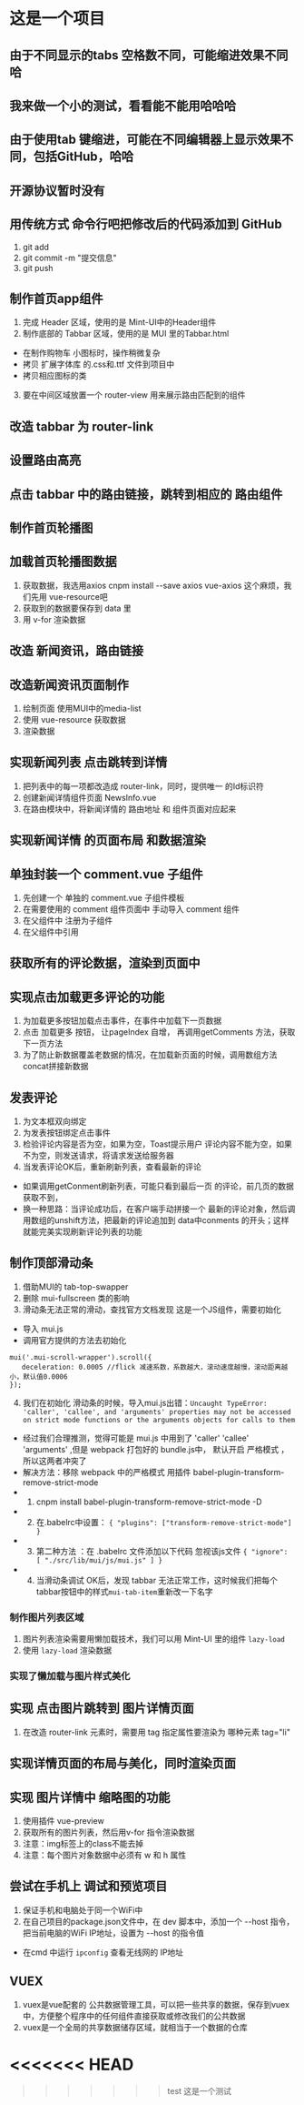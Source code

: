 # 这是一个项目

## 由于不同显示的tabs 空格数不同，可能缩进效果不同哈

## 我来做一个小的测试，看看能不能用哈哈哈

## 由于使用tab 键缩进，可能在不同编辑器上显示效果不同，包括GitHub，哈哈

## 开源协议暂时没有

## 用传统方式 命令行吧把修改后的代码添加到 GitHub
1. git add
2. git commit -m "提交信息"
3. git push

## 制作首页app组件
1. 完成 Header 区域，使用的是 Mint-UI中的Header组件
2. 制作底部的 Tabbar 区域，使用的是 MUI 里的Tabbar.html
 + 在制作购物车 小图标时，操作稍微复杂
 + 拷贝 扩展字体库 的.css和.ttf 文件到项目中
 + 拷贝相应图标的类
3. 要在中间区域放置一个 router-view 用来展示路由匹配到的组件

## 改造 tabbar 为 router-link

## 设置路由高亮

## 点击 tabbar 中的路由链接，跳转到相应的 路由组件

## 制作首页轮播图

## 加载首页轮播图数据
1. 获取数据，我选用axios  cnpm install --save axios vue-axios  这个麻烦，我们先用 vue-resource吧
2. 获取到的数据要保存到 data 里
3. 用 v-for 渲染数据

## 改造 新闻资讯，路由链接

## 改造新闻资讯页面制作
1. 绘制页面 使用MUI中的media-list
2. 使用 vue-resource 获取数据
3. 渲染数据

## 实现新闻列表 点击跳转到详情
1. 把列表中的每一项都改造成 router-link，同时，提供唯一 的Id标识符
2. 创建新闻详情组件页面 NewsInfo.vue
3. 在路由模块中，将新闻详情的 路由地址 和 组件页面对应起来

## 实现新闻详情 的页面布局 和数据渲染

## 单独封装一个 comment.vue 子组件
1. 先创建一个 单独的 comment.vue 子组件模板
2. 在需要使用的 comment 组件页面中 手动导入 comment 组件
3. 在父组件中 注册为子组件
4. 在父组件中引用

## 获取所有的评论数据，渲染到页面中

## 实现点击加载更多评论的功能
1. 为加载更多按钮加载点击事件，在事件中加载下一页数据
2. 点击 加载更多 按钮， 让pageIndex 自增， 再调用getComments 方法，获取下一页方法
3. 为了防止新数据覆盖老数据的情况，在加载新页面的时候，调用数组方法concat拼接新数据

## 发表评论
1. 为文本框双向绑定
2. 为发表按钮绑定点击事件
3. 检验评论内容是否为空，如果为空，Toast提示用户 评论内容不能为空，如果不为空，则发送请求，将请求发送给服务器
4. 当发表评论OK后，重新刷新列表，查看最新的评论
 + 如果调用getConment刷新列表，可能只看到最后一页 的评论，前几页的数据获取不到，
 + 换一种思路：当评论成功后，在客户端手动拼接一个 最新的评论对象，然后调用数组的unshift方法，把最新的评论追加到
   data中conments 的开头；这样就能完美实现刷新评论列表的功能

## 制作顶部滑动条
1. 借助MUI的 tab-top-swapper
2. 删除 mui-fullscreen 类的影响
3. 滑动条无法正常的滑动，查找官方文档发现 这是一个JS组件，需要初始化
 + 导入 mui.js
 + 调用官方提供的方法去初始化
 ```
 mui('.mui-scroll-wrapper').scroll({
	deceleration: 0.0005 //flick 减速系数，系数越大，滚动速度越慢，滚动距离越小，默认值0.0006
});
 ```
4. 我们在初始化 滑动条的时候，导入mui.js出错：`Uncaught TypeError: 'caller', 'callee', and 'arguments' properties may not be accessed on strict mode functions or the arguments objects for calls to them`
 + 经过我们合理推测，觉得可能是 mui.js 中用到了 'caller' 'callee' 'arguments' ,但是 webpack 打包好的 bundle.js中， 默认开启 严格模式 ，所以这两者冲突了
  + 解决方法：移除 webpack 中的严格模式   用插件 babel-plugin-transform-remove-strict-mode
   +  1. cnpm install babel-plugin-transform-remove-strict-mode -D
   +  2. 在.babelrc中设置：
      `{
        "plugins": ["transform-remove-strict-mode"]
      }`
   +  3. 第二种方法 ：在 .babelrc 文件添加以下代码 忽视该js文件 
      `{
        "ignore": [
          "./src/lib/mui/js/mui.js"
        ]
      }` 
   +  4. 当滑动条调试 OK后，发现 tabbar 无法正常工作，这时候我们把每个tabbar按钮中的样式`mui-tab-item`重新改一下名字

### 制作图片列表区域
1. 图片列表渲染需要用懒加载技术，我们可以用 Mint-UI 里的组件 `lazy-load`
2. 使用 `lazy-load` 渲染数据

### 实现了懒加载与图片样式美化

## 实现 点击图片跳转到 图片详情页面 
1. 在改造 router-link 元素时，需要用 tag 指定属性要渲染为 哪种元素  tag="li"

## 实现详情页面的布局与美化，同时渲染页面

## 实现 图片详情中 缩略图的功能
1. 使用插件 vue-preview 
2. 获取所有的图片列表，然后用v-for 指令渲染数据
3. 注意：img标签上的class不能去掉
4. 注意：每个图片对象数据中必须有 w 和 h 属性

## 尝试在手机上 调试和预览项目
1. 保证手机和电脑处于同一个WiFi中
2. 在自己项目的package.json文件中，在 dev 脚本中，添加一个 --host 指令，把当前电脑的WiFi IP地址，设置为 --host 的指令值
 + 在cmd 中运行 `ipconfig` 查看无线网的 IP地址

## VUEX
 1. vuex是vue配套的 公共数据管理工具，可以把一些共享的数据，保存到vuex中，方便整个程序中的任何组件直接获取或修改我们的公共数据
 2. vuex是一个全局的共享数据储存区域，就相当于一个数据的仓库

<<<<<<< HEAD
=======

>>>>>>> test
这是一个测试
